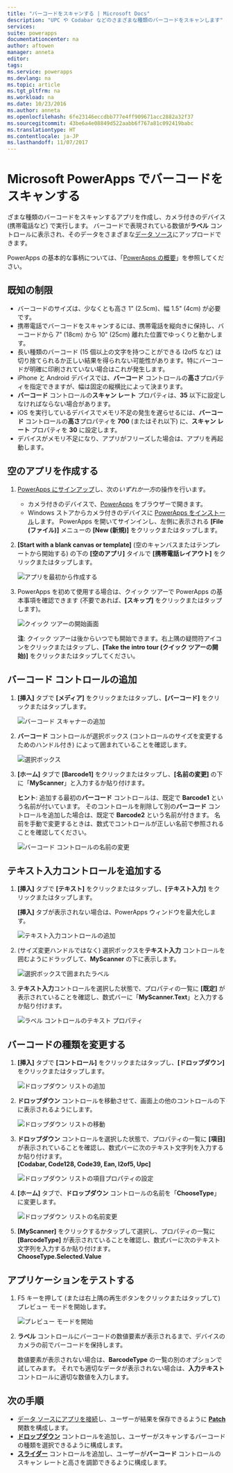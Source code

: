 ```yaml
---
title: "バーコードをスキャンする | Microsoft Docs"
description: "UPC や Codabar などのさまざまな種類のバーコードをスキャンします"
services: 
suite: powerapps
documentationcenter: na
author: aftowen
manager: anneta
editor: 
tags: 
ms.service: powerapps
ms.devlang: na
ms.topic: article
ms.tgt_pltfrm: na
ms.workload: na
ms.date: 10/23/2016
ms.author: anneta
ms.openlocfilehash: 6fe23146eccdbb777e4ff909671acc2882a32f37
ms.sourcegitcommit: 43be6a4e08849d522aabb6f767a81c092419babc
ms.translationtype: HT
ms.contentlocale: ja-JP
ms.lasthandoff: 11/07/2017
---
```

# <a name="scan-a-barcode-in-microsoft-powerapps"></a>Microsoft PowerApps でバーコードをスキャンする
ざまな種類のバーコードをスキャンするアプリを作成し、カメラ付きのデバイス (携帯電話など) で実行します。 バーコードで表現されている数値が**ラベル** コントロールに表示され、そのデータをさまざまな[データ ソース](connections-list.md)にアップロードできます。

PowerApps の基本的な事柄については、「[PowerApps の概要](getting-started.md)」を参照してください。

## <a name="known-limitations"></a>既知の制限
* バーコードのサイズは、少なくとも高さ 1" (2.5cm)、幅 1.5" (4cm) が必要です。
* 携帯電話でバーコードをスキャンするには、携帯電話を縦向きに保持し、バーコードから 7" (18cm) から 10" (25cm) 離れた位置でゆっくりと動かします。
* 長い種類のバーコード (15 個以上の文字を持つことができる I2of5 など) は切り捨てられるか正しい結果を得られない可能性があります。特にバーコードが明確に印刷されていない場合はこれが発生します。
* iPhone と Android デバイスでは、**バーコード** コントロールの**高さ**プロパティを指定できますが、幅は固定の縦横比によって決まります。
* **バーコード** コントロールの**スキャン レート** プロパティは、**35** 以下に設定しなければならない場合があります。
* iOS を実行しているデバイスでメモリ不足の発生を遅らせるには、**バーコード** コントロールの**高さ**プロパティを **700** (またはそれ以下) に、**スキャン レート** プロパティを **30** に設定します。
* デバイスがメモリ不足になり、アプリがフリーズした場合は、アプリを再起動します。

## <a name="create-a-blank-app"></a>空のアプリを作成する
1. [PowerApps にサインアップ](signup-for-powerapps.md)し、次の*いずれか一方*の操作を行います。
   
   * カメラ付きのデバイスで、[PowerApps](https://create.powerapps.com/api/start) をブラウザーで開きます。
   * Windows ストアからカメラ付きのデバイスに [PowerApps をインストール](http://aka.ms/powerappsinstall)します。 PowerApps を開いてサインインし、左側に表示される **[File (ファイル)]** メニューの **[New (新規)]** をクリックまたはタップします。
2. **[Start with a blank canvas or template]** (空のキャンバスまたはテンプレートから開始する) の下の **[空のアプリ]** タイルで **[携帯電話レイアウト]** をクリックまたはタップします。
   
    ![アプリを最初から作成する](./media/scan-barcode/create-from-blank.png)
3. PowerApps を初めて使用する場合は、クイック ツアーで PowerApps の基本事項を確認できます (不要であれば、**[スキップ]** をクリックまたはタップします)。
   
    ![クイック ツアーの開始画面](./media/scan-barcode/quick-tour.png)
   
    **注**: クイック ツアーは後からいつでも開始できます。右上隅の疑問符アイコンをクリックまたはタップし、**[Take the intro tour (クイック ツアーの開始)]** をクリックまたはタップしてください。

## <a name="add-a-barcode-control"></a>バーコード コントロールの追加
1. **[挿入]** タブで **[メディア]** をクリックまたはタップし、**[バーコード]** をクリックまたはタップします。
   
    ![バーコード スキャナーの追加](./media/scan-barcode/add-scanner.png)
2. **バーコード** コントロールが選択ボックス (コントロールのサイズを変更するためのハンドル付き) によって囲まれていることを確認します。
   
    ![選択ボックス](./media/scan-barcode/selection-box.png)
3. **[ホーム]** タブで **[Barcode1]** をクリックまたはタップし、**[名前の変更]** の下に「**MyScanner**」と入力するか貼り付けます。
   
    **ヒント**: 追加する最初の**バーコード** コントロールは、既定で **Barcode1** という名前が付いています。 そのコントロールを削除して別の**バーコード** コントロールを追加した場合は、既定で **Barcode2** という名前が付きます。 名前を手動で変更するときは、数式でコントロールが正しい名前で参照されることを確認してください。
   
    ![バーコード コントロールの名前の変更](./media/scan-barcode/rename-barcode.png)

## <a name="add-a-text-input-control"></a>テキスト入力コントロールを追加する
1. **[挿入]** タブで **[テキスト]** をクリックまたはタップし、**[テキスト入力]** をクリックまたはタップします。
   
    **[挿入]** タブが表示されない場合は、PowerApps ウィンドウを最大化します。
   
    ![テキスト入力コントロールの追加](./media/scan-barcode/add-text-input.png)
2. (サイズ変更ハンドルではなく) 選択ボックスを**テキスト入力** コントロールを囲むようにドラッグして、**MyScanner** の下に表示します。
   
    ![選択ボックスで囲まれたラベル](./media/scan-barcode/move-input-text.png)
3. **テキスト入力**コントロールを選択した状態で、プロパティの一覧に **[既定]** が表示されていることを確認し、数式バーに「**MyScanner.Text**」と入力するか貼り付けます。
   
    ![ラベル コントロールのテキスト プロパティ](./media/scan-barcode/default-text.png)

## <a name="change-the-barcode-type"></a>バーコードの種類を変更する
1. **[挿入]** タブで **[コントロール]** をクリックまたはタップし、**[ドロップダウン]** をクリックまたはタップします。
   
    ![ドロップダウン リストの追加](./media/scan-barcode/insert-dropdown.png)
2. **ドロップダウン** コントロールを移動させて、画面上の他のコントロールの下に表示されるようにします。
   
    ![ドロップダウン リストの移動](./media/scan-barcode/move-dropdown.png)
3. **ドロップダウン** コントロールを選択した状態で、プロパティの一覧に **[項目]** が表示されていることを確認し、数式バーに次のテキスト文字列を入力するか貼り付けます。<br>
    **[Codabar, Code128, Code39, Ean, I2of5, Upc]**
   
    ![ドロップダウン リストの項目プロパティの設定](./media/scan-barcode/items-property.png)
4. **[ホーム]** タブで、**ドロップダウン** コントロールの名前を「**ChooseType**」に変更します。
   
    ![ドロップダウン リストの名前変更](./media/scan-barcode/rename-dropdown.png)
5. **[MyScanner]** をクリックするかタップして選択し、プロパティの一覧に **[BarcodeType]** が表示されていることを確認し、数式バーに次のテキスト文字列を入力するか貼り付けます。<br>
    **ChooseType.Selected.Value**

## <a name="test-the-app"></a>アプリケーションをテストする
1. F5 キーを押して (または右上隅の再生ボタンをクリックまたはタップして) プレビュー モードを開始します。
   
    ![プレビュー モードを開始](./media/scan-barcode/open-preview.png)
2. **ラベル** コントロールにバーコードの数値要素が表示されるまで、デバイスのカメラの前でバーコードを保持します。
   
    数値要素が表示されない場合は、**BarcodeType** の一覧の別のオプションで試してみます。 それでも適切なデータが表示されない場合は、**入力テキスト** コントロールに適切な数値を入力します。

## <a name="next-steps"></a>次の手順
* [データ ソースにアプリを接続](add-data-connection.md)し、ユーザーが結果を保存できるように **[Patch](functions/function-patch.md)** 関数を構成します。
* **[ドロップダウン](controls/control-drop-down.md)** コントロールを追加し、ユーザーがスキャンするバーコードの種類を選択できるように構成します。
* **[スライダー](controls/control-slider.md)**  コントロールを追加し、ユーザーが**バーコード** コントロールのスキャン レートと高さを調節できるように構成します。

